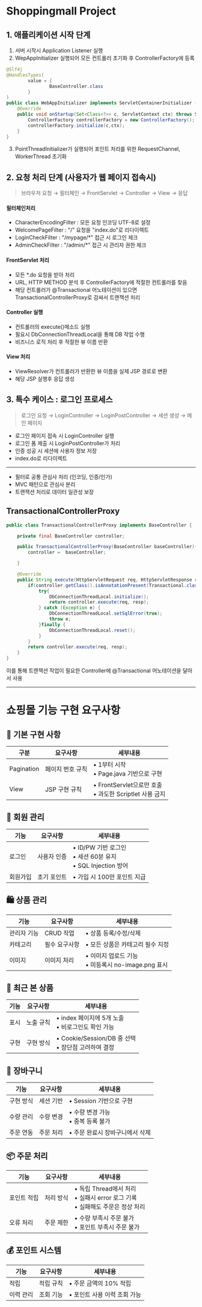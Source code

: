 # Shoppingmall Project

## 1. 애플리케이션 시작 단계
1. 서버 시작시 Application Listener 실행
2. WepAppInitializer 실행되어 모든 컨트롤러 초기화 후 ControllerFactory에 등록
```java
@Slf4j
@HandlesTypes(
        value = {
                BaseController.class
        }
)
public class WebAppInitializer implements ServletContainerInitializer {
    @Override
    public void onStartup(Set<Class<?>> c, ServletContext ctx) throws ServletException {
        ControllerFactory controllerFactory = new ControllerFactory();
        controllerFactory.initialize(c,ctx);
    }
}
```
3. PointThreadInitializer가 실행되어 포인트 처리를 위한 RequestChannel, WorkerThread 초기화

## 2. 요청 처리 단계 (사용자가 웹 페이지 접속시)

> 브라우저 요청 → 필터체인 → FrontServlet → Controller → View → 응답

#### 필터체인처리
- CharacterEncodingFilter : 모든 요청 인코딩 UTF-8로 설정
- WelcomePageFilter : "/" 요청을 "index.do"로 리다이렉트
- LoginCheckFilter : "/mypage/*" 접근 시 로그인 체크
- AdminCheckFilter : "/admin/*" 접근 시 관리자 권한 체크

#### FrontServlet 처리
- 모든 *.do 요청을 받아 처리
- URL, HTTP METHOD 분석 후 ControllerFactory에 적절한 컨트롤러를 찾음
- 해당 컨트롤러가 @Transactional 어노테이션이 있으면 TransactionalControllerProxy로 감싸서 트랜잭션 처리

#### Controller 실행
- 컨트롤러의 execute()메소드 실행
- 필요시 DbConnectionThreadLocal을 통해 DB 작업 수행 
- 비즈니스 로직 처리 후 적절한 뷰 이름 반환

#### View 처리
- ViewResolver가 컨트롤러가 반환한 뷰 이름을 실제 JSP 경로로 변환
- 해당 JSP 실행후 응답 생성 

## 3. 특수 케이스 : 로그인 프로세스
> 로그인 요청 → LoginController → LoginPostController → 세션 생성 → 메인 페이지

- 로그인 페이지 접속 시 LoginController 실행 
- 로그인 폼 제출 시 LoginPostController가 처리  
- 인증 성공 시 세션에 사용자 정보 저장 
- index.do로 리다이렉트


---
- 필터로 공통 관심사 처리 (인코딩, 인증/인가)
- MVC 패턴으로 관심사 분리
- 트랜잭션 처리로 데이터 일관성 보장

## TransactionalControllerProxy
```java
public class TransactionalControllerProxy implements BaseController {

    private final BaseController controller;

    public TransactionalControllerProxy(BaseController baseController){
        controller =  baseController;

    }

    @Override
    public String execute(HttpServletRequest req, HttpServletResponse resp) {
        if(controller.getClass().isAnnotationPresent(Transactional.class)){
            try{
                DbConnectionThreadLocal.initialize();
                return controller.execute(req, resp);
            } catch (Exception e) {
                DbConnectionThreadLocal.setSqlError(true);
                throw e;
            }finally {
                DbConnectionThreadLocal.reset();
            }
        }
        return controller.execute(req, resp);
    }
}
```
이를 통해 트랜잭션 작업이 필요한 Controller에 @Transactional 어노테이션을 달아서 사용

---
# 쇼핑몰 기능 구현 요구사항

## 🔧 기본 구현 사항

| 구분 | 요구사항 | 세부내용 |
|------|----------|----------|
| Pagination | 페이지 번호 규칙 | • 1부터 시작<br>• Page.java 기반으로 구현 |
| View | JSP 구현 규칙 | • FrontServlet으로만 호출<br>• 과도한 Scriptlet 사용 금지 |

## 👥 회원 관리

| 기능 | 요구사항 | 세부내용 |
|------|----------|----------|
| 로그인 | 사용자 인증 | • ID/PW 기반 로그인<br>• 세션 60분 유지<br>• SQL Injection 방어 |
| 회원가입 | 초기 포인트 | • 가입 시 100만 포인트 지급 |

## 🛍️ 상품 관리

| 기능 | 요구사항 | 세부내용 |
|------|----------|----------|
| 관리자 기능 | CRUD 작업 | • 상품 등록/수정/삭제 |
| 카테고리 | 필수 요구사항 | • 모든 상품은 카테고리 필수 지정 |
| 이미지 | 이미지 처리 | • 이미지 업로드 기능<br>• 미등록시 no-image.png 표시 |

## 🔄 최근 본 상품

| 기능 | 요구사항 | 세부내용 |
|------|----------|----------|
| 표시 | 노출 규칙 | • index 페이지에 5개 노출<br>• 비로그인도 확인 가능 |
| 구현 | 구현 방식 | • Cookie/Session/DB 중 선택<br>• 장단점 고려하여 결정 |

## 🛒 장바구니

| 기능 | 요구사항 | 세부내용 |
|------|----------|----------|
| 구현 방식 | 세션 기반 | • Session 기반으로 구현 |
| 수량 관리 | 수량 변경 | • 수량 변경 가능<br>• 중복 등록 불가 |
| 주문 연동 | 주문 처리 | • 주문 완료시 장바구니에서 삭제 |

## 📦 주문 처리

| 기능 | 요구사항 | 세부내용 |
|------|----------|----------|
| 포인트 적립 | 처리 방식 | • 독립 Thread에서 처리<br>• 실패시 error 로그 기록<br>• 실패해도 주문은 정상 처리 |
| 오류 처리 | 주문 제한 | • 수량 부족시 주문 불가<br>• 포인트 부족시 주문 불가 |

## 💰 포인트 시스템

| 기능 | 요구사항 | 세부내용 |
|------|----------|----------|
| 적립 | 적립 규칙 | • 주문 금액의 10% 적립 |
| 이력 관리 | 조회 기능 | • 포인트 사용 이력 조회 가능 |